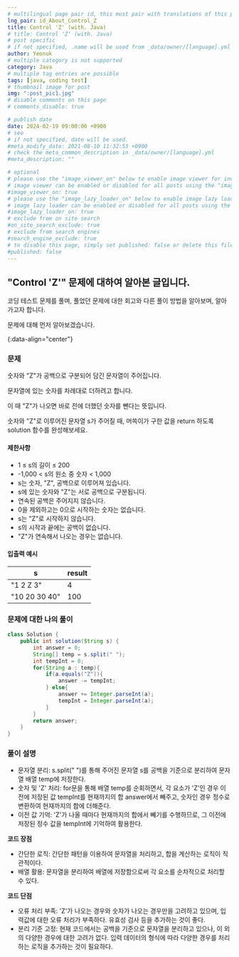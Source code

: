 ```yaml
---
# multilingual page pair id, this must pair with translations of this page. (This name must be unique)
lng_pair: id_About_Control_Z
title: Control 'Z' (with. Java)
# title: Control 'Z' (with. Java)
# post specific
# if not specified, .name will be used from _data/owner/[language].yml
author: Yeonuk
# multiple category is not supported
category: Java
# multiple tag entries are possible
tags: [java, coding test]
# thumbnail image for post
img: ":post_pic1.jpg"
# disable comments on this page
# comments_disable: true

# publish date
date: 2024-02-19 09:00:00 +0900
# seo
# if not specified, date will be used.
#meta_modify_date: 2021-08-10 11:32:53 +0900
# check the meta_common_description in _data/owner/[language].yml
#meta_description: ""

# optional
# please use the "image_viewer_on" below to enable image viewer for individual pages or posts (_posts/ or [language]/_posts folders).
# image viewer can be enabled or disabled for all posts using the "image_viewer_posts: true" setting in _data/conf/main.yml.
#image_viewer_on: true
# please use the "image_lazy_loader_on" below to enable image lazy loader for individual pages or posts (_posts/ or [language]/_posts folders).
# image lazy loader can be enabled or disabled for all posts using the "image_lazy_loader_posts: true" setting in _data/conf/main.yml.
#image_lazy_loader_on: true
# exclude from on site search
#on_site_search_exclude: true
# exclude from search engines
#search_engine_exclude: true
# to disable this page, simply set published: false or delete this file
#published: false
---
```


<!-- outline-start -->

## "Control 'Z'" 문제에 대하여 알아본 글입니다.

코딩 테스트 문제를 풀며, 풀었던 문제에 대한 회고와 다른 풀이 방법을 알아보며, 알아가고자 합니다.

문제에 대해 먼저 알아보겠습니다.

{:data-align="center"}

<!-- outline-end -->

### 문제

숫자와 "Z"가 공백으로 구분되어 담긴 문자열이 주어집니다.

문자열에 있는 숫자를 차례대로 더하려고 합니다.

이 때 "Z"가 나오면 바로 전에 더했던 숫자를 뺀다는 뜻입니다.

숫자와 "Z"로 이루어진 문자열 s가 주어질 때, 머쓱이가 구한 값을 return 하도록 solution 함수를 완성해보세요.

#### 제한사항

- 1 ≤ s의 길이 ≤ 200
- -1,000 < s의 원소 중 숫자 < 1,000
- s는 숫자, "Z", 공백으로 이루어져 있습니다.
- s에 있는 숫자와 "Z"는 서로 공백으로 구분됩니다.
- 연속된 공백은 주어지지 않습니다.
- 0을 제외하고는 0으로 시작하는 숫자는 없습니다.
- s는 "Z"로 시작하지 않습니다.
- s의 시작과 끝에는 공백이 없습니다.
- "Z"가 연속해서 나오는 경우는 없습니다.

#### 입출력 예시

| s             | result |
| ------------- | ------ |
| "1 2 Z 3"     | 4      |
| "10 20 30 40" | 100    |

<!-- | start_num | end_num | result |
| --------- | ------- | ------ |
| 10        | 3       | 0      | -->

### 문제에 대한 나의 풀이

```java
class Solution {
    public int solution(String s) {
        int answer = 0;
        String[] temp = s.split(" ");
        int tempInt = 0;
        for(String a : temp){
            if(a.equals("Z")){
                answer -= tempInt;
            } else{
                answer += Integer.parseInt(a);
                tempInt = Integer.parseInt(a);
            }
        }
        return answer;
    }
}
```

### 풀이 설명

- 문자열 분리: s.split(" ")를 통해 주어진 문자열 s를 공백을 기준으로 분리하여 문자열 배열 temp에 저장한다.
- 숫자 및 'Z' 처리: for문을 통해 배열 temp를 순회하면서, 각 요소가 'Z'인 경우 이전에 저장된 값 tempInt를 현재까지의 합 answer에서 빼주고, 숫자인 경우 정수로 변환하여 현재까지의 합에 더해준다.
- 이전 값 기억: 'Z'가 나올 때마다 현재까지의 합에서 빼기를 수행하므로, 그 이전에 저장된 정수 값을 tempInt에 기억하여 활용한다.

**코드 장점**

- 간단한 로직: 간단한 패턴을 이용하여 문자열을 처리하고, 합을 계산하는 로직이 직관적이다.
- 배열 활용: 문자열을 분리하여 배열에 저장함으로써 각 요소를 순차적으로 처리할 수 있다.

**코드 단점**

- 오류 처리 부족: 'Z'가 나오는 경우와 숫자가 나오는 경우만을 고려하고 있으며, 입력값에 대한 오류 처리가 부족하다. 유효성 검사 등을 추가하는 것이 좋다.
- 분리 기준 고정: 현재 코드에서는 공백을 기준으로 문자열을 분리하고 있으나, 이 외의 다양한 경우에 대한 고려가 없다. 입력 데이터의 형식에 따라 다양한 경우를 처리하는 로직을 추가하는 것이 필요하다.

